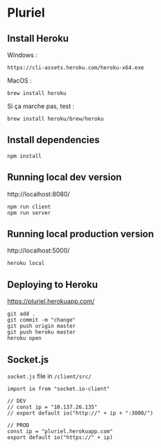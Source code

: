 # Pluriel

## Install Heroku
Windows :
```
https://cli-assets.heroku.com/heroku-x64.exe
```

MacOS : 
```
brew install heroku
```
Si ça marche pas, test : 
```
brew install heroku/brew/heroku
```

## Install dependencies
```
npm install
```

## Running local dev version
http://localhost:8080/
```
npm run client
npm run server
```

## Running local production version
http://localhost:5000/
```
heroku local
```

## Deploying to Heroku
https://pluriel.herokuapp.com/
```
git add .
git commit -m "change"
git push origin master
git push heroku master
heroku open
```

## Socket.js
`socket.js` file in `/client/src/`
```
import io from "socket.io-client"

// DEV
// const ip = "10.137.26.135"
// export default io("http://" + ip + ":3000/")

// PROD
const ip = "pluriel.herokuapp.com"
export default io("https://" + ip)
```
